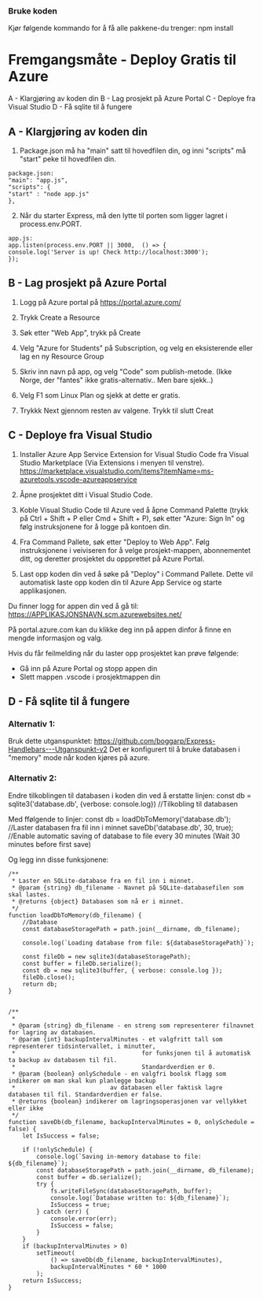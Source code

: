 
### Bruke koden
 Kjør følgende kommando for å få alle pakkene-du trenger:
 npm install


# Fremgangsmåte - Deploy Gratis til Azure

A - Klargjøring av koden din 
B - Lag prosjekt på Azure Portal
C - Deploye fra Visual Studio
D - Få sqlite til å fungere


## A - Klargjøring av koden din

1. Package.json må ha "main" satt til hovedfilen din, og inni "scripts" må "start" peke til hovedfilen din.
```
package.json:
"main": "app.js",
"scripts": {
"start" : "node app.js"
},
```

2. Når du starter Express, må den lytte til porten som ligger lagret i process.env.PORT. 
```
app.js:
app.listen(process.env.PORT || 3000,  () => {
console.log('Server is up! Check http://localhost:3000');
});
```


##  B - Lag prosjekt på Azure Portal


1. Logg på Azure portal på https://portal.azure.com/

2. Trykk Create a Resource

3. Søk etter "Web App", trykk på Create

4. Velg "Azure for Students" på Subscription, og velg en eksisterende eller lag en ny Resource Group

5. Skriv inn navn på app, og velg "Code" som publish-metode.
(Ikke Norge, der "fantes" ikke gratis-alternativ.. Men bare sjekk..)

7. Velg F1 som Linux Plan og sjekk at dette er gratis.

8. Trykkk Next gjennom resten av valgene. Trykk til slutt Creat



## C - Deploye fra Visual Studio   

1. Installer Azure App Service Extension for Visual Studio Code fra Visual Studio Marketplace 
(Via Extensions i menyen til venstre). 
https://marketplace.visualstudio.com/items?itemName=ms-azuretools.vscode-azureappservice


2. Åpne prosjektet ditt i Visual Studio Code.

3. Koble Visual Studio Code til Azure ved å åpne Command Palette (trykk på Ctrl + Shift + P eller Cmd + Shift + P), søk etter "Azure: Sign In" og følg instruksjonene for å logge på kontoen din.

4. Fra Command Pallete, søk etter "Deploy to Web App". Følg instruksjonene i veiviseren for å velge prosjekt-mappen, abonnementet ditt, og deretter prosjektet du oppprettet på Azure Portal.

5. Last opp koden din ved å søke på "Deploy" i Command Pallete. Dette vil automatisk laste opp koden din til Azure App Service og starte applikasjonen.

Du finner logg for appen din ved å gå til:
https://APPLIKASJONSNAVN.scm.azurewebsites.net/

På portal.azure.com kan du klikke deg inn på appen dinfor å finne en mengde informasjon og valg. 

Hvis du får feilmelding når du laster opp prosjektet kan prøve følgende:
 - Gå inn på Azure Portal og stopp appen din
 - Slett mappen .vscode i prosjektmappen din



##  D - Få sqlite til å fungere     

### Alternativ 1:
Bruk dette utganspunktet: https://github.com/boggarp/Express-Handlebars---Utganspunkt-v2
Det er konfigurert til å bruke databasen i "memory" mode når koden kjøres på azure.

### Alternativ 2:
Endre tilkoblingen til databasen i koden din ved å erstatte linjen:
const db = sqlite3('database.db', {verbose: console.log}) //Tilkobling til databasen

Med ffølgende to linjer:
const db = loadDbToMemory('database.db'); //Laster databasen fra fil inn i minnet
saveDb('database.db', 30, true); //Enable automatic saving of database to file every 30 minutes (Wait 30 minutes before first save)

   Og legg inn disse funksjonene:

```
/**
 * Laster en SQLite-database fra en fil inn i minnet.
 * @param {string} db_filename - Navnet på SQLite-databasefilen som skal lastes.
 * @returns {object} Databasen som nå er i minnet.
 */
function loadDbToMemory(db_filename) {
	//Database
	const databaseStoragePath = path.join(__dirname, db_filename);

	console.log(`Loading database from file: ${databaseStoragePath}`);

	const fileDb = new sqlite3(databaseStoragePath);
	const buffer = fileDb.serialize();
	const db = new sqlite3(buffer, { verbose: console.log });
	fileDb.close();
	return db;
}
```

```

/**
 * 
 * @param {string} db_filename - en streng som representerer filnavnet for lagring av databasen.
 * @param {int} backupIntervalMinutes - et valgfritt tall som representerer tidsintervallet, i minutter,
 *                                    for funksjonen til å automatisk ta backup av databasen til fil.
 *                                    Standardverdien er 0.
 * @param {boolean} onlySchedule - en valgfri boolsk flagg som indikerer om man skal kun planlegge backup
 *                           av databasen eller faktisk lagre databasen til fil. Standardverdien er false.
 * @returns {boolean} indikerer om lagringsoperasjonen var vellykket eller ikke
 */
function saveDb(db_filename, backupIntervalMinutes = 0, onlySchedule = false) {
	let IsSuccess = false;

	if (!onlySchedule) {
		console.log(`Saving in-memory database to file: ${db_filename}`);
		const databaseStoragePath = path.join(__dirname, db_filename);
		const buffer = db.serialize();
		try {
			fs.writeFileSync(databaseStoragePath, buffer);
			console.log(`Database written to: ${db_filename}`);
			IsSuccess = true;
		} catch (err) {
			console.error(err);
			IsSuccess = false;
		}
	}
	if (backupIntervalMinutes > 0)
		setTimeout(
			() => saveDb(db_filename, backupIntervalMinutes),
			backupIntervalMinutes * 60 * 1000
		);
	return IsSuccess;
}
```





